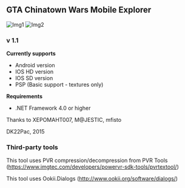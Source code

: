 ## GTA Chinatown Wars Mobile Explorer

![Img1](https://i.imgur.com/tOsMrkJm.png) ![Img2](https://i.imgur.com/HMTHAhjm.png)

### v 1.1

**Currently supports**
* Android version
* IOS HD version
* IOS SD version
* PSP (Basic support - textures only)

**Requirements**
* .NET Framework 4.0 or higher

Thanks to XEPOMAHT007, M@JESTIC, mfisto

DK22Pac, 2015

### Third-party tools

This tool uses PVR compression/decompression from PVR Tools (https://www.imgtec.com/developers/powervr-sdk-tools/pvrtextool/)

This tool uses Ookii.Dialogs (http://www.ookii.org/software/dialogs/)
